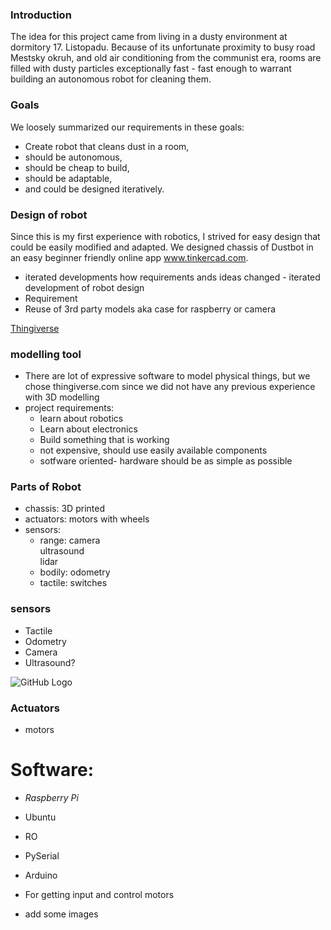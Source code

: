 ### Introduction

The idea for this project came from living in a dusty environment at dormitory 17. Listopadu. 
Because of its unfortunate proximity to busy road Mestsky okruh, and old air conditioning from the communist era, rooms are filled with dusty particles exceptionally fast - fast enough to warrant building an autonomous robot for cleaning them.

### Goals

We loosely summarized our requirements in these goals: 

- Create robot that cleans dust in a room,
- should be autonomous,
- should be cheap to build,
- should be adaptable,
- and could be designed iteratively.

### Design of robot
Since this is my first experience with robotics, I strived for easy design that could be easily modified and adapted. We designed chassis of Dustbot in an easy beginner friendly online app www.tinkercad.com.

- iterated developments how requirements ands ideas changed - iterated development of robot design 
- Requirement
- Reuse of 3rd party models aka case for raspberry or camera


[Thingiverse](https://www.thingiverse.com)



### modelling tool 
- There are lot of expressive software to model physical things, but we chose thingiverse.com since we did not have any previous experience with 3D modelling
- project requirements:
    - learn about robotics
    - Learn about electronics
    - Build something that is working
    - not expensive, should use easily available components
    - sotfware oriented- hardware should be as simple as possible

### Parts of Robot
- chassis: 3D printed
- actuators: motors with wheels
- sensors: 
    - range: camera
  </br>      ultrasound
  </br>      lidar
    - bodily: odometry
    - tactile: switches

 ### sensors
  - Tactile
  -	Odometry
  -	Camera 
  -	Ultrasound?
  
 ![GitHub Logo]( https://s3.amazonaws.com/cdn-origin-etr.akc.org/wp-content/uploads/2017/11/13000937/Beagle-On-White-07.jpg)

### Actuators
- motors

# Software:
- _Raspberry Pi_
- Ubuntu
- RO
- PySerial
- Arduino
- For getting input and control motors


- add some images

